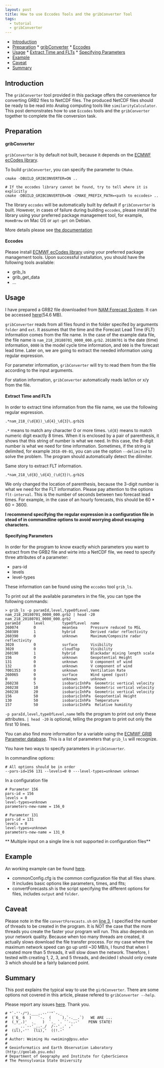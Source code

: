 ```yaml
---
layout: post
title: How to use Eccodes Tools and the gribConverter Tool
tags:
  - tutorial
  - gribConverter
---
```



<!-- vim-markdown-toc GitLab -->

* [Introduction](#introduction)
* [Preparation](#preparation)
        * [gribConverter](#gribconverter)
        * [Eccodes](#eccodes)
* [Usage](#usage)
        * [Extract Time and FLTs](#extract-time-and-flts)
        * [Specifying Parameters](#specifying-parameters)
* [Example](#example)
* [Caveat](#caveat)
* [Summary](#summary)

<!-- vim-markdown-toc -->

## Introduction

The `gribConverter` tool provided in this package offers the convenience for converting GRB2 files to NetCDF files. The produced NetCDF files should be ready to be read into Analog computing tools like `similarityCalculator`. This post demonstrates how to use `Eccodes` tools and the `gribConverter` together to complete the file conversion task.

## Preparation

#### gribConverter

`gribConverter` is by default not built, because it depends on the [ECMWF ecCodes library](https://confluence.ecmwf.int/display/ECC/ecCodes+Home). 

To build `gribConverter`, you can specify the parameter to `CMake`.

```
cmake -DBUILD_GRIBCONVERTER=ON ..

# If the eccodes library cannot be found, try to tell where it is explicitly
cmake -DBUILD_GRIBCONVERTER=ON -CMAKE_PREFIX_PATH=<path to eccodes> ..
```

The library `eccodes` will be automatically built by default if `gribConverter` is built. However, in cases of failure during building `eccodes`, please install the library using your preferred package management tool, for example, `HomeBrew` on Mac OS or `apt-get` on Debian.

More details please see [the documentation](https://weiming-hu.github.io/AnalogsEnsemble/#installation)

#### Eccodes

Please install [ECMWF ecCodes library](https://confluence.ecmwf.int/display/ECC/ecCodes+Home) using your preferred package management tools. Upon successful installation, you should have the following tools available:

- grib_ls
- grib_get_data
- ...

## Usage

I have prepared a GRB2 file downloaded from [NAM Forecast System](https://www.ncdc.noaa.gov/data-access/model-data/model-datasets/north-american-mesoscale-forecast-system-nam). It can be accessed [here](https://weiming.ddns.net/nextcloud/index.php/s/9QS4YJPDAirjtoM)(54.6 MB).

`gribConverter` reads from all files found in the folder specifed by arguments `folder` and `ext`. It assumes that the time and the Forecast Lead Time (FLT) information comes from the file name. In the case of the example data file, the file name is `nam_218_20180701_0000_000.grb2`. `20180701` is the date (time) information, `0000` is the model cycle time information, and `000` is the forecast lead time. Later on, we are going to extract the needed information using regular expression.

For parameter information, `gribConverter` will try to read them from the file according to the input arguments.

For station information, `gribConverter` automatically reads lat/lon or x/y from the file.

#### Extract Time and FLTs

In order to extract time information from the file name, we use the following regular expression.

```
.*nam_218_(\d{8})_\d{4}_\d{3}\.grb2$
```

`.*` means to match any character 0 or more times. `\d{8}` means to match numeric digit exactly 8 times. When it is enclosed by a pair of parenthesis, it shows that this string of number is what we need. In this case, the 8-digit number is what we need for time information. Sometimes, if the string is delimited, for example `2018-09-01`, you can use the option `--delimited` to solve the problem. The program should automatically detect the dilimiter.

Same story to extract FLT information.

```
.*nam_218_\d{8}_\d{4}_(\d{3})\.grb2$
```

We only changed the location of parenthesis, because the 3-digit number is what we need for the FLT information. Please pay attention to the options `flt-interval`. This is the number of seconds between two forecast lead times. For example, in the case of an hourly forecasts, this should be 60 * 60 = 3600.

**I recommend specifying the regular expression in a configuration file in stead of in commandline options to avoid worrying about escaping characters.**

#### Specifying Parameters

In order for the program to know exactly which parameters you want to extract from the GRB2 file and wirte into a NetCDF file, we need to specify three attributes of a parameter:

- pars-id
- levels
- level-types

These information can be found using the `eccodes` tool `grib_ls`.

To print out all the available parameters in the file, you can type the following commands:

```
> grib_ls -p paramId,level,typeOfLevel,name nam_218_20180701_0000_000.grb2 | head -20
nam_218_20180701_0000_000.grb2
paramId      level        typeOfLevel  name         
260074       0            meanSea      Pressure reduced to MSL 
260389       1            hybrid       Derived radar reflectivity 
260390       0            unknown      Maximum/Composite radar reflectivity 
3020         0            surface      Visibility  
3020         0            cloudTop     Visibility  
260190       1            hybrid       Blackadar mixing length scale 
156          0            unknown      Geopotential Height 
131          0            unknown      U component of wind 
132          0            unknown      V component of wind 
7001353      0            unknown      Ventilation Rate 
260065       0            surface      Wind speed (gust) 
0            0            unknown      unknown     
260238       5            isobaricInhPa  Geometric vertical velocity 
260238       10           isobaricInhPa  Geometric vertical velocity 
260238       20           isobaricInhPa  Geometric vertical velocity 
156          50           isobaricInhPa  Geopotential Height 
130          50           isobaricInhPa  Temperature 
157          50           isobaricInhPa  Relative humidity 
```

`-p paraId,level,typeOfLevel,name` tells the program to print out only these attributes. `| head -20` is optional, telling the program to print out only the first 10 lines.

You can also find more information for a variable using the [ECMWF GRIB Parameter database](http://apps.ecmwf.int/codes/grib/param-db/). This is a list of parameters that `grib_ls` will recognize.

You have two ways to specify parameters in `gribConverter`.

In commandline options:

```
# All options should be in order
--pars-id=156 131 --levels=0 0 ---level-types=unknown unknown
```

In a configuration file

```
# Parameter 156
pars-id = 156
levels = 0
level-types=unknown
parameters-new-name = 156_0

# Parameter 131
pars-id = 131
levels = 0
level-types=unknown
parameters-new-name = 131_0
```

** Multiple input on a single line is not supported in configuration files**

## Example

An working example can be found [here](https://github.com/Weiming-Hu/AnalogsEnsemble/tree/master/apps/app_gribConverter/example).

- commonConfig.cfg is the common configuration file that all files share. It includes basic options like parameters, times, and flts;
- convertForecasts.sh is the script specifying the different options for files, includes `output` and `folder`.

## Caveat

Please note in the file `convertForecasts.sh` on [line 3](https://github.com/Weiming-Hu/AnalogsEnsemble/blob/2ab0a1a5049917a1c55ef258cc725bb63fe6b780/apps/app_gribConverter/example/convertForecasts.sh#L3), I specified the number of threads to be created in the program. It is NOT the case that the more threads you create the faster your program will run. This also depends on your network quality. Because when too many threads are created, it actually slows download the file transfer process. For my case where the maximum network speed can go up until ~30 MB/s, I found that when I created more than 5 threads, it will slow down the network. Therefore, I tested with creating 1, 2, 3, and 5 threads, and decided I should only create 3 which should be a fairly balanced point.

## Summary

This post explains the typical way to use the `girbConverter`. There are some options not covered in this article, please refered to `gribConverter --help`.

Please report any issues [here](https://github.com/Weiming-Hu/AnalogsEnsemble/issues). Thank you.

```
# "`-''-/").___..--''"`-._
#  (`6_ 6  )   `-.  (     ).`-.__.`)   WE ARE ...
#  (_Y_.)'  ._   )  `._ `. ``-..-'    PENN STATE!
#    _ ..`--'_..-_/  /--'_.' ,'
#  (il),-''  (li),'  ((!.-'
# 
# Author: Weiming Hu <weiming@psu.edu>
#         
# Geoinformatics and Earth Observation Laboratory (http://geolab.psu.edu)
# Department of Geography and Institute for CyberScience
# The Pennsylvania State University
```
